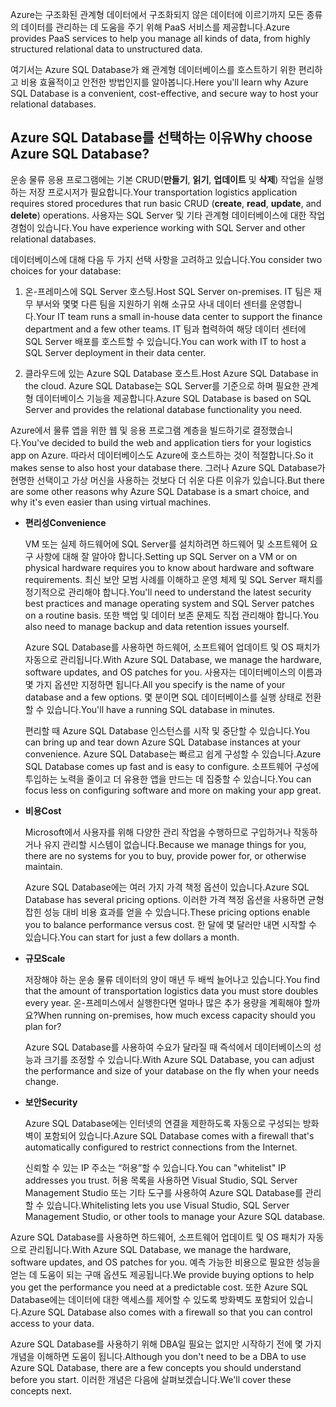 <span data-ttu-id="1da67-101">Azure는 구조화된 관계형 데이터에서 구조화되지 않은 데이터에 이르기까지 모든 종류의 데이터를 관리하는 데 도움을 주기 위해 PaaS 서비스를 제공합니다.</span><span class="sxs-lookup"><span data-stu-id="1da67-101">Azure provides PaaS services to help you manage all kinds of data, from highly structured relational data to unstructured data.</span></span>

<span data-ttu-id="1da67-102">여기서는 Azure SQL Database가 왜 관계형 데이터베이스를 호스트하기 위한 편리하고 비용 효율적이고 안전한 방법인지를 알아봅니다.</span><span class="sxs-lookup"><span data-stu-id="1da67-102">Here you'll learn why Azure SQL Database is a convenient, cost-effective, and secure way to host your relational databases.</span></span>

## <a name="why-choose-azure-sql-database"></a><span data-ttu-id="1da67-103">Azure SQL Database를 선택하는 이유</span><span class="sxs-lookup"><span data-stu-id="1da67-103">Why choose Azure SQL Database?</span></span>

<span data-ttu-id="1da67-104">운송 물류 응용 프로그램에는 기본 CRUD(**만들기**, **읽기**, **업데이트** 및 **삭제**) 작업을 실행하는 저장 프로시저가 필요합니다.</span><span class="sxs-lookup"><span data-stu-id="1da67-104">Your transportation logistics application requires stored procedures that run basic CRUD (**create**, **read**, **update**, and **delete**) operations.</span></span> <span data-ttu-id="1da67-105">사용자는 SQL Server 및 기타 관계형 데이터베이스에 대한 작업 경험이 있습니다.</span><span class="sxs-lookup"><span data-stu-id="1da67-105">You have experience working with SQL Server and other relational databases.</span></span>

<span data-ttu-id="1da67-106">데이터베이스에 대해 다음 두 가지 선택 사항을 고려하고 있습니다.</span><span class="sxs-lookup"><span data-stu-id="1da67-106">You consider two choices for your database:</span></span>

1. <span data-ttu-id="1da67-107">온-프레미스에 SQL Server 호스팅.</span><span class="sxs-lookup"><span data-stu-id="1da67-107">Host SQL Server on-premises.</span></span> <span data-ttu-id="1da67-108">IT 팀은 재무 부서와 몇몇 다른 팀을 지원하기 위해 소규모 사내 데이터 센터를 운영합니다.</span><span class="sxs-lookup"><span data-stu-id="1da67-108">Your IT team runs a small in-house data center to support the finance department and a few other teams.</span></span> <span data-ttu-id="1da67-109">IT 팀과 협력하여 해당 데이터 센터에 SQL Server 배포를 호스트할 수 있습니다.</span><span class="sxs-lookup"><span data-stu-id="1da67-109">You can work with IT to host a SQL Server deployment in their data center.</span></span>

1. <span data-ttu-id="1da67-110">클라우드에 있는 Azure SQL Database 호스트.</span><span class="sxs-lookup"><span data-stu-id="1da67-110">Host Azure SQL Database in the cloud.</span></span> <span data-ttu-id="1da67-111">Azure SQL Database는 SQL Server를 기준으로 하며 필요한 관계형 데이터베이스 기능을 제공합니다.</span><span class="sxs-lookup"><span data-stu-id="1da67-111">Azure SQL Database is based on SQL Server and provides the relational database functionality you need.</span></span>

<span data-ttu-id="1da67-112">Azure에서 물류 앱을 위한 웹 및 응용 프로그램 계층을 빌드하기로 결정했습니다.</span><span class="sxs-lookup"><span data-stu-id="1da67-112">You've decided to build the web and application tiers for your logistics app on Azure.</span></span> <span data-ttu-id="1da67-113">따라서 데이터베이스도 Azure에 호스트하는 것이 적절합니다.</span><span class="sxs-lookup"><span data-stu-id="1da67-113">So it makes sense to also host your database there.</span></span> <span data-ttu-id="1da67-114">그러나 Azure SQL Database가 현명한 선택이고 가상 머신을 사용하는 것보다 더 쉬운 다른 이유가 있습니다.</span><span class="sxs-lookup"><span data-stu-id="1da67-114">But there are some other reasons why Azure SQL Database is a smart choice, and why it's even easier than using virtual machines.</span></span>

- <span data-ttu-id="1da67-115">**편리성**</span><span class="sxs-lookup"><span data-stu-id="1da67-115">**Convenience**</span></span>

    <span data-ttu-id="1da67-116">VM 또는 실제 하드웨어에 SQL Server를 설치하려면 하드웨어 및 소프트웨어 요구 사항에 대해 잘 알아야 합니다.</span><span class="sxs-lookup"><span data-stu-id="1da67-116">Setting up SQL Server on a VM or on physical hardware requires you to know about hardware and software requirements.</span></span> <span data-ttu-id="1da67-117">최신 보안 모범 사례를 이해하고 운영 체제 및 SQL Server 패치를 정기적으로 관리해야 합니다.</span><span class="sxs-lookup"><span data-stu-id="1da67-117">You'll need to understand the latest security best practices and manage operating system and SQL Server patches on a routine basis.</span></span> <span data-ttu-id="1da67-118">또한 백업 및 데이터 보존 문제도 직접 관리해야 합니다.</span><span class="sxs-lookup"><span data-stu-id="1da67-118">You also need to manage backup and data retention issues yourself.</span></span>

    <span data-ttu-id="1da67-119">Azure SQL Database를 사용하면 하드웨어, 소프트웨어 업데이트 및 OS 패치가 자동으로 관리됩니다.</span><span class="sxs-lookup"><span data-stu-id="1da67-119">With Azure SQL Database, we manage the hardware, software updates, and OS patches for you.</span></span> <span data-ttu-id="1da67-120">사용자는 데이터베이스의 이름과 몇 가지 옵션만 지정하면 됩니다.</span><span class="sxs-lookup"><span data-stu-id="1da67-120">All you specify is the name of your database and a few options.</span></span> <span data-ttu-id="1da67-121">몇 분이면 SQL 데이터베이스를 실행 상태로 전환할 수 있습니다.</span><span class="sxs-lookup"><span data-stu-id="1da67-121">You'll have a running SQL database in minutes.</span></span>

    <span data-ttu-id="1da67-122">편리할 때 Azure SQL Database 인스턴스를 시작 및 중단할 수 있습니다.</span><span class="sxs-lookup"><span data-stu-id="1da67-122">You can bring up and tear down Azure SQL Database instances at your convenience.</span></span> <span data-ttu-id="1da67-123">Azure SQL Database는 빠르고 쉽게 구성할 수 있습니다.</span><span class="sxs-lookup"><span data-stu-id="1da67-123">Azure SQL Database comes up fast and is easy to configure.</span></span> <span data-ttu-id="1da67-124">소프트웨어 구성에 투입하는 노력을 줄이고 더 유용한 앱을 만드는 데 집중할 수 있습니다.</span><span class="sxs-lookup"><span data-stu-id="1da67-124">You can focus less on configuring software and more on making your app great.</span></span>

- <span data-ttu-id="1da67-125">**비용**</span><span class="sxs-lookup"><span data-stu-id="1da67-125">**Cost**</span></span>

    <span data-ttu-id="1da67-126">Microsoft에서 사용자를 위해 다양한 관리 작업을 수행하므로 구입하거나 작동하거나 유지 관리할 시스템이 없습니다.</span><span class="sxs-lookup"><span data-stu-id="1da67-126">Because we manage things for you, there are no systems for you to buy, provide power for, or otherwise maintain.</span></span>

    <span data-ttu-id="1da67-127">Azure SQL Database에는 여러 가지 가격 책정 옵션이 있습니다.</span><span class="sxs-lookup"><span data-stu-id="1da67-127">Azure SQL Database has several pricing options.</span></span> <span data-ttu-id="1da67-128">이러한 가격 책정 옵션을 사용하면 균형 잡힌 성능 대비 비용 효과를 얻을 수 있습니다.</span><span class="sxs-lookup"><span data-stu-id="1da67-128">These pricing options enable you to balance performance versus cost.</span></span> <span data-ttu-id="1da67-129">한 달에 몇 달러만 내면 시작할 수 있습니다.</span><span class="sxs-lookup"><span data-stu-id="1da67-129">You can start for just a few dollars a month.</span></span>

- <span data-ttu-id="1da67-130">**규모**</span><span class="sxs-lookup"><span data-stu-id="1da67-130">**Scale**</span></span>

    <span data-ttu-id="1da67-131">저장해야 하는 운송 물류 데이터의 양이 매년 두 배씩 늘어나고 있습니다.</span><span class="sxs-lookup"><span data-stu-id="1da67-131">You find that the amount of transportation logistics data you must store doubles every year.</span></span> <span data-ttu-id="1da67-132">온-프레미스에서 실행한다면 얼마나 많은 추가 용량을 계획해야 할까요?</span><span class="sxs-lookup"><span data-stu-id="1da67-132">When running on-premises, how much excess capacity should you plan for?</span></span>

    <span data-ttu-id="1da67-133">Azure SQL Database를 사용하여 수요가 달라질 때 즉석에서 데이터베이스의 성능과 크기를 조정할 수 있습니다.</span><span class="sxs-lookup"><span data-stu-id="1da67-133">With Azure SQL Database, you can adjust the performance and size of your database on the fly when your needs change.</span></span>

- <span data-ttu-id="1da67-134">**보안**</span><span class="sxs-lookup"><span data-stu-id="1da67-134">**Security**</span></span>

    <span data-ttu-id="1da67-135">Azure SQL Database에는 인터넷의 연결을 제한하도록 자동으로 구성되는 방화벽이 포함되어 있습니다.</span><span class="sxs-lookup"><span data-stu-id="1da67-135">Azure SQL Database comes with a firewall that's automatically configured to restrict connections from the Internet.</span></span>

    <span data-ttu-id="1da67-136">신뢰할 수 있는 IP 주소는 “허용”할 수 있습니다.</span><span class="sxs-lookup"><span data-stu-id="1da67-136">You can "whitelist" IP addresses you trust.</span></span> <span data-ttu-id="1da67-137">허용 목록을 사용하면 Visual Studio, SQL Server Management Studio 또는 기타 도구를 사용하여 Azure SQL Database를 관리할 수 있습니다.</span><span class="sxs-lookup"><span data-stu-id="1da67-137">Whitelisting lets you use Visual Studio, SQL Server Management Studio, or other tools to manage your Azure SQL database.</span></span>

<span data-ttu-id="1da67-138">Azure SQL Database를 사용하면 하드웨어, 소프트웨어 업데이트 및 OS 패치가 자동으로 관리됩니다.</span><span class="sxs-lookup"><span data-stu-id="1da67-138">With Azure SQL Database, we manage the hardware, software updates, and OS patches for you.</span></span> <span data-ttu-id="1da67-139">예측 가능한 비용으로 필요한 성능을 얻는 데 도움이 되는 구매 옵션도 제공됩니다.</span><span class="sxs-lookup"><span data-stu-id="1da67-139">We provide buying options to help you get the performance you need at a predictable cost.</span></span> <span data-ttu-id="1da67-140">또한 Azure SQL Database에는 데이터에 대한 액세스를 제어할 수 있도록 방화벽도 포함되어 있습니다.</span><span class="sxs-lookup"><span data-stu-id="1da67-140">Azure SQL Database also comes with a firewall so that you can control access to your data.</span></span>

<span data-ttu-id="1da67-141">Azure SQL Database를 사용하기 위해 DBA일 필요는 없지만 시작하기 전에 몇 가지 개념을 이해하면 도움이 됩니다.</span><span class="sxs-lookup"><span data-stu-id="1da67-141">Although you don't need to be a DBA to use Azure SQL Database, there are a few concepts you should understand before you start.</span></span> <span data-ttu-id="1da67-142">이러한 개념은 다음에 살펴보겠습니다.</span><span class="sxs-lookup"><span data-stu-id="1da67-142">We'll cover these concepts next.</span></span>
